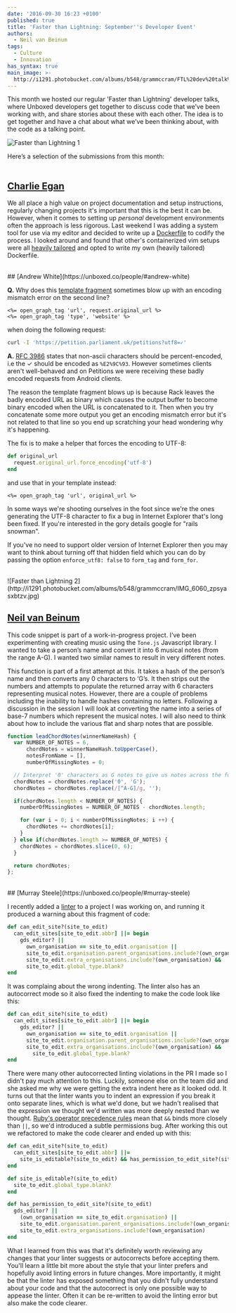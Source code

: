 ```yaml
---
date: '2016-09-30 16:23 +0100'
published: true
title: 'Faster than Lightning: September''s Developer Event'
authors:
  - Neil van Beinum
tags:
  - Culture
  - Innovation
has_syntax: true
main_image: >-
  http://i1291.photobucket.com/albums/b548/grammccram/FTL%20dev%20talk%202%20-%20September_zpsldw6i9ou.png
---
```

This month we hosted our regular 'Faster than Lightning' developer talks, where Unboxed developers get together to discuss code that we’ve been working with, and share stories about these with each other. The idea is to get together and have a chat about what we’ve been thinking about, with the code as a talking point.<br/>

![Faster than Lightning 1](http://i1291.photobucket.com/albums/b548/grammccram/IMG_6055_zps2ixg9mbt.jpg)

Here’s a selection of the submissions from this month:<br/>
<br/>

## [Charlie Egan](https://unboxed.co/people/#charlie-egan)

We all place a high value on project documentation and setup instructions, regularly changing projects it's important that this is the best it can be. However, when it comes to setting up _personal_ development environments often the approach is less rigorous. Last weekend I was adding a system tool for use via my editor and decided to write up a [Dockerfile](https://github.com/charlieegan3/dotfiles/blob/85405d3d93ef23374d2d234af525644560156144/Dockerfile) to codify the process. I looked around and found that other's containerized vim setups were all [heavily tailored](https://github.com/JAremko/alpine-vim/blob/master/Dockerfile) and opted to write my own (heavily tailored) Dockerfile.<br/>


<br/>
## [Andrew White](https://unboxed.co/people/#andrew-white)

**Q.** Why does this [template fragment][1] sometimes blow up with an
encoding mismatch error on the second line?<br/>

```erb
<%= open_graph_tag 'url', request.original_url %>
<%= open_graph_tag 'type', 'website' %>
```

when doing the following request:<br/>

```bash
curl -I 'https://petition.parliament.uk/petitions?utf8=✓'
```

**A.** [RFC 3986][2] states that non-ascii characters should be percent-encoded,
i.e the ✓ should be encoded as `%E2%9C%93`. However sometimes clients aren't
well-behaved and on Petitions we were receiving these badly encoded requests
from Android clients.<br/>

The reason the template fragment blows up is because Rack leaves the badly
encoded URL as binary which causes the output buffer to become binary encoded
when the URL is concatenated to it. Then when you try concatenate some more
output you get an encoding mismatch error but it's not related to that line
so you end up scratching your head wondering why it's happening.<br/>

The fix is to make a helper that forces the encoding to UTF-8:<br/>

```ruby
def original_url
  request.original_url.force_encoding('utf-8')
end
```

and use that in your template instead:

```erb
<%= open_graph_tag 'url', original_url %>
```

In some ways we're shooting ourselves in the foot since we're the ones generating
the UTF-8 character to fix a bug in Internet Explorer that's long been fixed. If
you're interested in the gory details google for "rails snowman".<br/>

If you've no need to support older version of Internet Explorer then you may want
to think about turning off that hidden field which you can do by passing the option
`enforce_utf8: false` to `form_tag` and `form_for`.<br/>

[1]: https://github.com/alphagov/e-petitions/blob/9080c2b/app/views/application/_social_meta.html.erb#L18-L19
[2]: https://tools.ietf.org/html/rfc3986

<br/>
![Faster than Lightning 2](http://i1291.photobucket.com/albums/b548/grammccram/IMG_6060_zpsyasxbtzv.jpg)
<br/>

## [Neil van Beinum](https://unboxed.co/people/#neil-van-beinum)

This code snippet is part of a work-in-progress project. I’ve been experimenting with creating music using the `Tone.js` Javascript library. I wanted to take a person’s name and convert it into 6 musical notes (from the range A-G). I wanted two similar names to result in very different notes.<br/>

This function is part of a first attempt at this. It takes a hash of the person’s name and then converts any 0 characters to ‘G’s. It then strips out the numbers and attempts to populate the returned array with 6 characters representing musical notes. However, there are a couple of problems including the inability to handle hashes containing no letters. Following a discussion in the session I will look at converting the name into a series of base-7 numbers which represent the musical notes. I will also need to think about how to include  the various flat and sharp notes that are possible.<br/>

```javascript
function leadChordNotes(winnerNameHash) {
  var NUMBER_OF_NOTES = 6,
      chordNotes = winnerNameHash.toUpperCase(),
      notesFromName = [],
      numberOfMissingNotes = 0;

  // Interpret '0' characters as G notes to give us notes across the full scale
  chordNotes = chordNotes.replace('0', 'G');
  chordNotes = chordNotes.replace(/[^A-G]/g, '');

  if(chordNotes.length < NUMBER_OF_NOTES) {
    numberOfMissingNotes = NUMBER_OF_NOTES - chordNotes.length;

    for (var i = 0; i < numberOfMissingNotes; i ++) {
      chordNotes += chordNotes[i];
    }
  } else if(chordNotes.length >= NUMBER_OF_NOTES) {
    chordNotes = chordNotes.slice(0, 6);
  }

  return chordNotes;
};
```

<br/>
## [Murray Steele](https://unboxed.co/people/#murray-steele)

I recently added a [linter](https://github.com/alphagov/govuk_lint) to a project I was working on, and running it produced a warning about this fragment of code:

```ruby
def can_edit_site?(site_to_edit)
  can_edit_sites[site_to_edit.abbr] ||= begin
    gds_editor? ||
      own_organisation == site_to_edit.organisation ||
      site_to_edit.organisation.parent_organisations.include?(own_organisation) ||
      site_to_edit.extra_organisations.include?(own_organisation) &&
      site_to_edit.global_type.blank?
end
```

It was complaing about the wrong indenting.  The linter also has an autocorrect mode so it also fixed the indenting to make the code look like this:

```ruby
def can_edit_site?(site_to_edit)
  can_edit_sites[site_to_edit.abbr] ||= begin
    gds_editor? ||
      own_organisation == site_to_edit.organisation ||
      site_to_edit.organisation.parent_organisations.include?(own_organisation) ||
      site_to_edit.extra_organisations.include?(own_organisation) &&
        site_to_edit.global_type.blank?
end
```

There were many other autocorrected linting violations in the PR I made so I didn't pay much attention to this.  Luckily, someone else on the team did and she asked me why we were getting the extra indent here as it looked odd.  It turns out that the linter wants you to indent an expression if you break it onto separate lines, which is what we'd done, but we hadn't realised that the expression we thought we'd written was more deeply nested than we thought.  [Ruby's operator precedence rules](https://ruby-doc.org/core-2.3.0/doc/syntax/precedence_rdoc.html) mean that `&&` binds more closely than `||`, so we'd introduced a subtle permissions bug.  After working this out we refactored to make the code clearer and ended up with this:

```ruby
def can_edit_site?(site_to_edit)
  can_edit_sites[site_to_edit.abbr] ||= 
    site_is_editable?(site_to_edit) && has_permission_to_edit_site?(site_to_edit)
end

def site_is_editable?(site_to_edit)
  site_to_edit.global_type.blank?
end

def has_permission_to_edit_site?(site_to_edit)
  gds_editor? ||
    (own_organisation == site_to_edit.organisation) ||
    site_to_edit.organisation.parent_organisations.include?(own_organisation) ||
    site_to_edit.extra_organisations.include?(own_organisation)
end
```

What I learned from this was that it's definitely worth reviewing any changes that your linter suggests or autocorrects before accepting them.  You'll learn a little bit more about the style that your linter prefers and hopefully avoid linting errors in future changes.  More importantly, it might be that the linter has exposed something that you didn't fully understand about your code and that the autocorrect is only one possible way to appease the linter.  Often it can be re-written to avoid the linting error but also make the code clearer.
